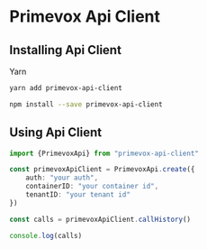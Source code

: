 # Primevox Api Client
## Installing Api Client
Yarn
```bash
yarn add primevox-api-client
```

```bash
npm install --save primevox-api-client
```

## Using Api Client
```typescript
import {PrimevoxApi} from "primevox-api-client"

const primevoxApiClient = PrimevoxApi.create({
    auth: "your auth",
    containerID: "your container id",
    tenantID: "your tenant id"
})

const calls = primevoxApiClient.callHistory()

console.log(calls)
```


